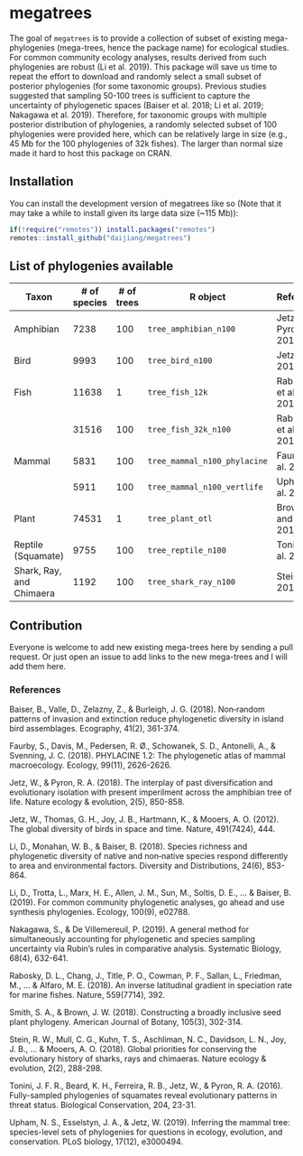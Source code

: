 
# megatrees

<!-- badges: start -->
<!-- badges: end -->

The goal of `megatrees` is to provide a collection of subset of existing mega-phylogenies (mega-trees, hence the package name) for ecological studies. For common community ecology analyses, results derived from such phylogenies are robust (Li et al. 2019). This package will save us time to repeat the effort to download and randomly select a small subset of posterior phylogenies (for some taxonomic groups). Previous studies suggested that sampling 50-100 trees is sufficient to capture the uncertainty of phylogenetic spaces (Baiser et al. 2018; Li et al. 2019; Nakagawa et al. 2019). Therefore, for taxonomic groups with multiple posterior distribution of phylogenies, a randomly selected subset of 100 phylogenies were provided here, which can be relatively large in size (e.g., 45 Mb for the 100 phylogenies of 32k fishes). The larger than normal size made it hard to host this package on CRAN. 

## Installation

You can install the development version of megatrees like so (Note that it may take a while to install given its large data size (~115 Mb)):

``` r
if(!require("remotes")) install.packages("remotes")
remotes::install_github("daijiang/megatrees")
```

## List of phylogenies available

| Taxon                    | # of species | # of trees | R object                     | Reference            |
|--------------------------|--------------|------------|------------------------------|----------------------|
| Amphibian                | 7238         | 100        | `tree_amphibian_n100`        | Jetz and Pyron 2018  |
| Bird                     | 9993         | 100        | `tree_bird_n100`             | Jetz et al. 2012     |
| Fish                     | 11638        | 1          | `tree_fish_12k`              | Rabosky et al. 2018  |
|                          | 31516        | 100        | `tree_fish_32k_n100`         | Rabosky et al. 2018  |
| Mammal                   | 5831         | 100        | `tree_mammal_n100_phylacine` | Faurby et al. 2018   |
|                          | 5911         | 100        | `tree_mammal_n100_vertlife`  | Upham et al. 2019    |
| Plant                    | 74531        | 1          | `tree_plant_otl`             | Brown and Smith 2018 |
| Reptile (Squamate)       | 9755         | 100        | `tree_reptile_n100`          | Tonini et al. 2016   |
| Shark, Ray, and Chimaera | 1192         | 100        | `tree_shark_ray_n100`        | Stein et al. 2018    |


## Contribution

Everyone is welcome to add new existing mega-trees here by sending a pull request. Or just open an issue to add links to the new mega-trees and I will add them here.


### References

Baiser, B., Valle, D., Zelazny, Z., & Burleigh, J. G. (2018). Non‐random patterns of invasion and extinction reduce phylogenetic diversity in island bird assemblages. Ecography, 41(2), 361-374.

Faurby, S., Davis, M., Pedersen, R. Ø., Schowanek, S. D., Antonelli, A., & Svenning, J. C. (2018). PHYLACINE 1.2: The phylogenetic atlas of mammal macroecology. Ecology, 99(11), 2626-2626.

Jetz, W., & Pyron, R. A. (2018). The interplay of past diversification and evolutionary isolation with present imperilment across the amphibian tree of life. Nature ecology & evolution, 2(5), 850-858.

Jetz, W., Thomas, G. H., Joy, J. B., Hartmann, K., & Mooers, A. O. (2012). The global diversity of birds in space and time. Nature, 491(7424), 444.

Li, D., Monahan, W. B., & Baiser, B. (2018). Species richness and phylogenetic diversity of native and non‐native species respond differently to area and environmental factors. Diversity and Distributions, 24(6), 853-864.

Li, D., Trotta, L., Marx, H. E., Allen, J. M., Sun, M., Soltis, D. E., ... & Baiser, B. (2019). For common community phylogenetic analyses, go ahead and use synthesis phylogenies. Ecology, 100(9), e02788.

Nakagawa, S., & De Villemereuil, P. (2019). A general method for simultaneously accounting for phylogenetic and species sampling uncertainty via Rubin’s rules in comparative analysis. Systematic Biology, 68(4), 632-641.

Rabosky, D. L., Chang, J., Title, P. O., Cowman, P. F., Sallan, L., Friedman, M., ... & Alfaro, M. E. (2018). An inverse latitudinal gradient in speciation rate for marine fishes. Nature, 559(7714), 392.

Smith, S. A., & Brown, J. W. (2018). Constructing a broadly inclusive seed plant phylogeny. American Journal of Botany, 105(3), 302-314.

Stein, R. W., Mull, C. G., Kuhn, T. S., Aschliman, N. C., Davidson, L. N., Joy, J. B., ... & Mooers, A. O. (2018). Global priorities for conserving the evolutionary history of sharks, rays and chimaeras. Nature ecology & evolution, 2(2), 288-298.

Tonini, J. F. R., Beard, K. H., Ferreira, R. B., Jetz, W., & Pyron, R. A. (2016). Fully-sampled phylogenies of squamates reveal evolutionary patterns in threat status. Biological Conservation, 204, 23-31.

Upham, N. S., Esselstyn, J. A., & Jetz, W. (2019). Inferring the mammal tree: species-level sets of phylogenies for questions in ecology, evolution, and conservation. PLoS biology, 17(12), e3000494.

 
 
  



 
